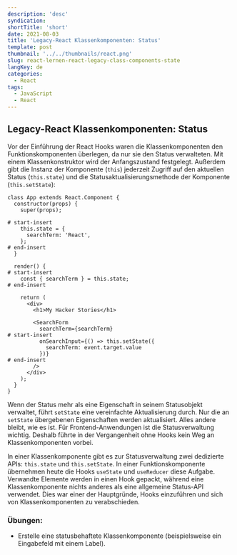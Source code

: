 ```yaml
---
description: 'desc'
syndication:
shortTitle: 'short'
date: 2021-08-03
title: 'Legacy-React Klassenkomponenten: Status'
template: post
thumbnail: '../../thumbnails/react.png'
slug: react-lernen-react-legacy-class-components-state
langKey: de
categories:
  - React
tags:
  - JavaScript
  - React
---
```


## Legacy-React Klassenkomponenten: Status

Vor der Einführung der React Hooks waren die Klassenkomponenten den Funktionskomponenten überlegen, da nur sie den Status verwalteten. Mit einem Klassenkonstruktor wird der Anfangszustand festgelegt. Außerdem gibt die Instanz der Komponente (`this`) jederzeit Zugriff auf den aktuellen Status (`this.state`) und die Statusaktualisierungsmethode der Komponente (`this.setState`):

```
class App extends React.Component {
  constructor(props) {
    super(props);

# start-insert
    this.state = {
      searchTerm: 'React',
    };
# end-insert
  }

  render() {
# start-insert
    const { searchTerm } = this.state;
# end-insert

    return (
      <div>
        <h1>My Hacker Stories</h1>

        <SearchForm
          searchTerm={searchTerm}
# start-insert
          onSearchInput={() => this.setState({
            searchTerm: event.target.value
          })}
# end-insert
        />
      </div>
    );
  }
}
```

Wenn der Status mehr als eine Eigenschaft in seinem Statusobjekt verwaltet, führt `setState` eine vereinfachte Aktualisierung durch. Nur die an `setState` übergebenen Eigenschaften werden aktualisiert. Alles andere bleibt, wie es ist. Für Frontend-Anwendungen ist die Statusverwaltung wichtig. Deshalb führte in der Vergangenheit ohne Hooks kein Weg an Klassenkomponenten vorbei.

In einer Klassenkomponente gibt es zur Statusverwaltung zwei dedizierte APIs: `this.state` und `this.setState`. In einer Funktionskomponente übernehmen heute die Hooks `useState` und `useReducer` diese Aufgabe. Verwandte Elemente werden in einen Hook gepackt, während eine Klassenkomponente nichts anderes als eine allgemeine Status-API verwendet. Dies war einer der Hauptgründe, Hooks einzuführen und sich von Klassenkomponenten zu verabschieden.

### Übungen:

* Erstelle eine statusbehaftete Klassenkomponente (beispielsweise ein Eingabefeld mit einem Label).
<img src="https://vg07.met.vgwort.de/na/d6bc8344d85642c795f658402a51daf8" width="1" height="1" alt="">

